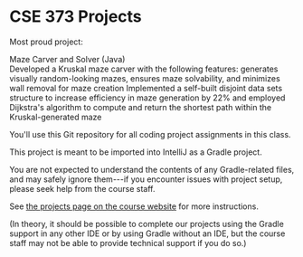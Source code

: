 # CSE 373 Projects

Most proud project:

Maze Carver and Solver (Java) 			         	           
Developed a Kruskal maze carver with the following features: generates visually random-looking mazes, ensures maze solvability, and minimizes wall removal for maze creation
Implemented a self-built disjoint data sets structure to increase efficiency in maze generation by 22% and employed Dijkstra's algorithm to compute and return the shortest path within the Kruskal-generated maze

You'll use this Git repository for all coding project assignments in this class.

This project is meant to be imported into IntelliJ as a Gradle project.

You are not expected to understand the contents of any Gradle-related files,
and may safely ignore them---if you encounter issues with project setup, please
seek help from the course staff.

See [the projects page on the course website](https://cs.uw.edu/373/projects/)
for more instructions.

(In theory, it should be possible to complete our projects using the Gradle
support in any other IDE or by using Gradle without an IDE, but the course
staff may not be able to provide technical support if you do so.)
